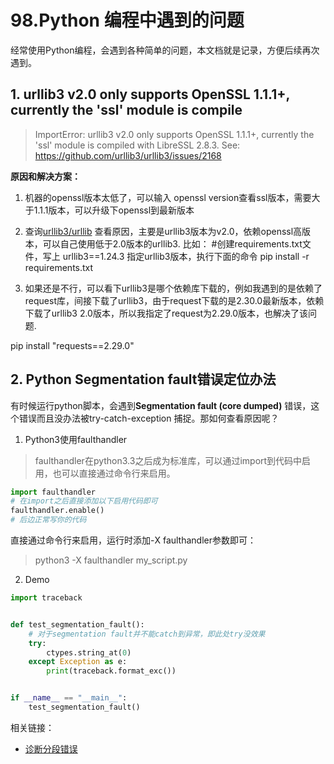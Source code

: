 # 98.Python 编程中遇到的问题

经常使用Python编程，会遇到各种简单的问题，本文档就是记录，方便后续再次遇到。

## 1. urllib3 v2.0 only supports OpenSSL 1.1.1+, currently the 'ssl' module is compile
> ImportError: urllib3 v2.0 only supports OpenSSL 1.1.1+, currently the 'ssl' module is compiled with LibreSSL 2.8.3. See: https://github.com/urllib3/urllib3/issues/2168

**原因和解决方案：**
1. 机器的openssl版本太低了，可以输入 openssl version查看ssl版本，需要大于1.1.1版本，可以升级下openssl到最新版本
2. 查询[urllib3/urllib](https://link.juejin.cn/?target=https%3A%2F%2Fgithub.com%2Furllib3%2Furllib3%2Fissues%2F2168) 查看原因，主要是urllib3版本为v2.0，依赖openssl高版本，可以自己使用低于2.0版本的urllib3. 
比如：
#创建requirements.txt文件，写上 urllib3==1.24.3 指定urllib3版本，执行下面的命令
pip install -r requirements.txt

3. 如果还是不行，可以看下urllib3是哪个依赖库下载的，例如我遇到的是依赖了request库，间接下载了urllib3，由于request下载的是2.30.0最新版本，依赖下载了urllib3 2.0版本，所以我指定了request为2.29.0版本，也解决了该问题.

pip install "requests==2.29.0"

## 2. Python Segmentation fault错误定位办法 

有时候运行python脚本，会遇到**Segmentation fault (core dumped)** 错误，这个错误而且没办法被try-catch-exception 捕捉。那如何查看原因呢？

1. Python3使用faulthandler
> faulthandler在python3.3之后成为标准库，可以通过import到代码中启用，也可以直接通过命令行来启用。
```python
import faulthandler
# 在import之后直接添加以下启用代码即可
faulthandler.enable()
# 后边正常写你的代码

```

直接通过命令行来启用，运行时添加-X faulthandler参数即可：
> python3 -X faulthandler my_script.py 

2. Demo
```python
import traceback


def test_segmentation_fault():
    # 对于segmentation fault并不能catch到异常，即此处try没效果
    try:
        ctypes.string_at(0)
    except Exception as e:
        print(traceback.format_exc())


if __name__ == "__main__":
    test_segmentation_fault()

```
相关链接：
- [诊断分段错误](https://python3-cookbook.readthedocs.io/zh_CN/latest/c15/p21_diagnosing_segmentation_faults.html)
